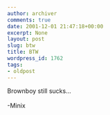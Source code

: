 ```yaml
---
author: archiver
comments: true
date: 2001-12-01 21:47:18+00:00
excerpt: None
layout: post
slug: btw
title: BTW
wordpress_id: 1762
tags:
- oldpost
---
```


Brownboy still sucks...<br /><br />-Minix